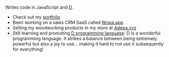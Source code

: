 Writes code in JavaScript and [D](https://dlang.org).

* Check out my [portfolio](https://aberba.com/portfolio) 
* Been working on a sales CRM SaaS called [Nnipa.app](https://nnipa.app).
* Selling my woodworking products in my store at [Adepa.xyz](https://adepa.xyz)
* Still learning and promoting [D programming language](https://dlang.org): D is a wonderful programming language. It strikes a balance between being extremely powerful but also a joy to use... making it hard to not use it subsequently for everything!
